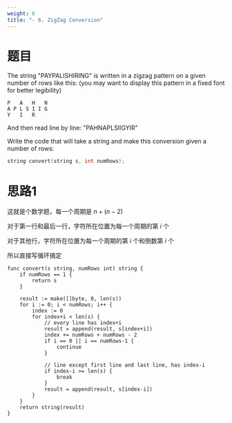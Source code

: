```yaml
---
weight: 6
title: "- 6. ZigZag Conversion"
---
```


# 题目

The string "PAYPALISHIRING" is written in a zigzag pattern on a given number of rows like this: (you may want to display this pattern in a fixed font for better legibility)

```
P   A   H   N
A P L S I I G
Y   I   R
```

And then read line by line: "PAHNAPLSIIGYIR"

Write the code that will take a string and make this conversion given a number of rows:

```cpp
string convert(string s, int numRows);
```

# 思路1

这就是个数学题，每一个周期是 $n+(n-2)$

对于第一行和最后一行，字符所在位置为每一个周期的第 $i$ 个

对于其他行，字符所在位置为每一个周期的第 $i$ 个和倒数第 $i$ 个

所以直接写循环搞定

```go10
func convert(s string, numRows int) string {
	if numRows == 1 {
		return s
	}

	result := make([]byte, 0, len(s))
	for i := 0; i < numRows; i++ {
		index := 0
		for index+i < len(s) {
			// every line has index+i
			result = append(result, s[index+i])
			index += numRows + numRows - 2
			if i == 0 || i == numRows-1 {
				continue
			}

			// line except first line and last line, has index-i
			if index-i >= len(s) {
				break
			}
			result = append(result, s[index-i])
		}
	}
	return string(result)
}
```
